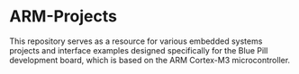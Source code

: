 # ARM-Projects
 This repository serves as a resource for various embedded systems projects and interface examples designed specifically for the Blue Pill development board, which is based on the ARM Cortex-M3 microcontroller.